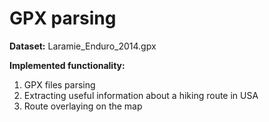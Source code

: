 # GPX parsing

**Dataset:**
Laramie_Enduro_2014.gpx

**Implemented functionality:**

1. GPX files parsing
2. Extracting useful information about a hiking route in USA
3. Route overlaying on the map
